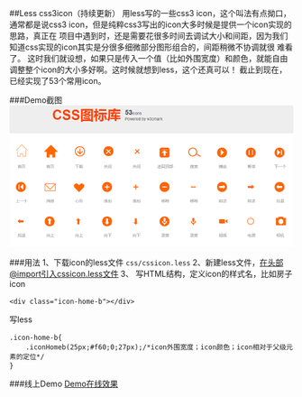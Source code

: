 ##Less css3icon（持续更新）
  用less写的一些css3 icon，这个叫法有点拗口，通常都是说css3 icon，但是纯粹css3写出的icon大多时候是提供一个icon实现的思路，真正在
项目中遇到时，还是需要花很多时间去调试大小和间距，因为我们知道css实现的icon其实是分很多细微部分图形组合的，间距稍微不协调就很
难看了。
  这时我们就设想，如果只是传入一个值（比如外围宽度）和颜色，就能自由调整整个icon的大小多好啊。这时候就想到less，这个还真可以！
截止到现在，已经实现了53个常用icon。

###Demo截图
![截图1](img/img01.png)

###用法
1、下载icon的less文件 ``css/cssicon.less``
2、新建less文件，在头部@import引入cssicon.less文件
3、
写HTML结构，定义icon的样式名，比如房子icon
```
<div class="icon-home-b"></div>
```
写less
```
.icon-home-b{
	.iconHomeb(25px;#f60;0;27px);/*icon外围宽度；icon颜色；icon相对于父级元素的定位*/
}
```

###线上Demo
[Demo在线效果](http://www.w3cmark.com/demo/icon/)
